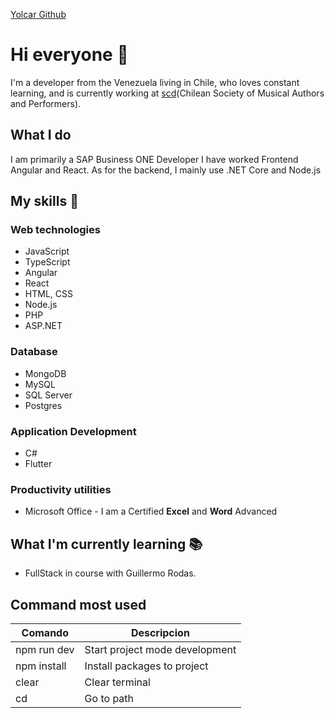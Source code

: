 
[Yolcar Github](https://github.com/Yolcar)

# Hi everyone 👋

I'm a developer from the Venezuela living in Chile, who loves constant learning, and is currently working at [scd](https://www.scd.cl/)(Chilean Society of Musical Authors and Performers).

## What I do

I am primarily a SAP Business ONE Developer
I have worked Frontend Angular and React. As for the backend, I mainly use .NET Core and Node.js

## My skills 📜

### Web technologies

- JavaScript
- TypeScript
- Angular
- React
- HTML, CSS
- Node.js
- PHP
- ASP.NET

### Database

- MongoDB
- MySQL
- SQL Server
- Postgres

### Application Development

- C#
- Flutter

### Productivity utilities

- Microsoft Office - I am a Certified
  **Excel**
  and
  **Word**
  Advanced

## What I'm currently learning 📚

- FullStack in course with Guillermo Rodas.

## Command most used
|Comando        | Descripcion                       |
|---------------|-----------------------------------|
| npm run dev   | Start project mode development    |
| npm install   | Install packages to project       |
| clear         | Clear terminal                    |
| cd            | Go to path                        |
